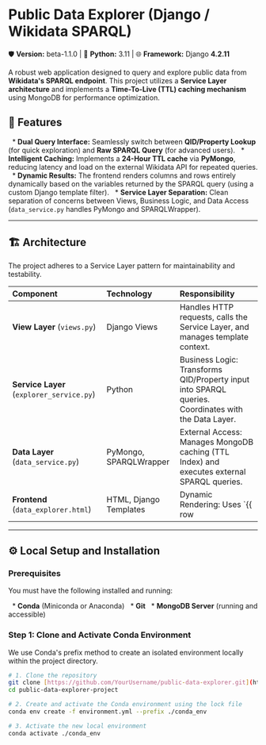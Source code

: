 # Public Data Explorer (Django / Wikidata SPARQL)

🛡️ **Version:** beta-1.1.0 | 🐍 **Python:** 3.11 | 🌐 **Framework:** Django **4.2.11**

A robust web application designed to query and explore public data from **Wikidata's SPARQL endpoint**. This project utilizes a **Service Layer architecture** and implements a **Time-To-Live (TTL) caching mechanism** using MongoDB for performance optimization.

## 🌟 Features

  * **Dual Query Interface:** Seamlessly switch between **QID/Property Lookup** (for quick exploration) and **Raw SPARQL Query** (for advanced users).
  * **Intelligent Caching:** Implements a **24-Hour TTL cache** via **PyMongo**, reducing latency and load on the external Wikidata API for repeated queries.
  * **Dynamic Results:** The frontend renders columns and rows entirely dynamically based on the variables returned by the SPARQL query (using a custom Django template filter).
  * **Service Layer Separation:** Clean separation of concerns between Views, Business Logic, and Data Access (`data_service.py` handles PyMongo and SPARQLWrapper).

-----

## 🏗️ Architecture

The project adheres to a Service Layer pattern for maintainability and testability.

| Component | Technology | Responsibility |
| :--- | :--- | :--- |
| **View Layer** (`views.py`) | Django Views | Handles HTTP requests, calls the Service Layer, and manages template context. |
| **Service Layer** (`explorer_service.py`) | Python | Business Logic: Transforms QID/Property input into SPARQL queries. Coordinates with the Data Layer. |
| **Data Layer** (`data_service.py`) | PyMongo, SPARQLWrapper | External Access: Manages MongoDB caching (TTL Index) and executes external SPARQL queries. |
| **Frontend** (`data_explorer.html`) | HTML, Django Templates | Dynamic Rendering: Uses `{{ row|get_item:col }}` to iterate and display variable-driven results. |

-----

## ⚙️ Local Setup and Installation

### Prerequisites

You must have the following installed and running:

  * **Conda** (Miniconda or Anaconda)
  * **Git**
  * **MongoDB Server** (running and accessible)

### Step 1: Clone and Activate Conda Environment

We use Conda's prefix method to create an isolated environment locally within the project directory.

```bash
# 1. Clone the repository
git clone [https://github.com/YourUsername/public-data-explorer.git](https://github.com/YourUsername/public-data-explorer.git)
cd public-data-explorer-project

# 2. Create and activate the Conda environment using the lock file
conda env create -f environment.yml --prefix ./conda_env

# 3. Activate the new local environment
conda activate ./conda_env
